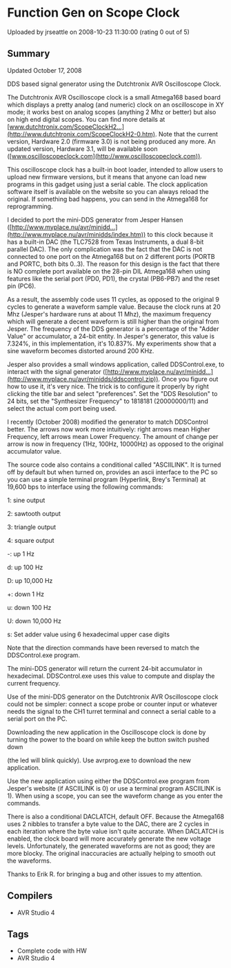 # Function Gen on Scope Clock

Uploaded by jrseattle on 2008-10-23 11:30:00 (rating 0 out of 5)

## Summary

Updated October 17, 2008


DDS based signal generator using the Dutchtronix AVR Oscilloscope Clock.


The Dutchtronix AVR Oscilloscope clock is a small Atmega168 based board which displays a pretty analog (and numeric) clock on an oscilloscope in XY mode; it works best on analog scopes (anything 2 Mhz or better) but also on high end digital scopes. You can find more details at [www.dutchtronix.com/ScopeClockH2...](http://www.dutchtronix.com/ScopeClockH2-0.htm). Note that the current version, Hardware 2.0 (firmware 3.0) is not being produced any more. An updated version, Hardware 3.1, will be available soon ([www.oscilloscopeclock.com](http://www.oscilloscopeclock.com)).


This oscilloscope clock has a built-in boot loader, intended to allow users to upload new firmware versions, but it means that anyone can load new programs in this gadget using just a serial cable. The clock application software itself is available on the website so you can always reload the original. If something bad happens, you can send in the Atmega168 for reprogramming.


I decided to port the mini-DDS generator from Jesper Hansen ([http://www.myplace.nu/avr/minidd...](http://www.myplace.nu/avr/minidds/index.htm)) to this clock because it has a built-in DAC (the TLC7528 from Texas Instruments, a dual 8-bit parallel DAC). The only complication was the fact that the DAC is not connected to one port on the Atmega168 but on 2 different ports (PORTB and PORTC, both bits 0..3). The reason for this design is the fact that there is NO complete port available on the 28-pin DIL Atmega168 when using features like the serial port (PD0, PD1), the crystal (PB6-PB7) and the reset pin (PC6).


As a result, the assembly code uses 11 cycles, as opposed to the original 9 cycles to generate a waveform sample value. Because the clock runs at 20 Mhz (Jesper's hardware runs at about 11 Mhz), the maximum frequency which will generate a decent waveform is still higher than the original from Jesper. The frequency of the DDS generator is a percentage of the "Adder Value" or accumulator, a 24-bit entity. In Jesper's generator, this value is 7.324%, in this implementation, it's 10.837%. My experiments show that a sine waveform becomes distorted around 200 KHz.


Jesper also provides a small windows application, called DDSControl.exe, to interact with the signal generator ([http://www.myplace.nu/avr/minidd...](http://www.myplace.nu/avr/minidds/ddscontrol.zip)). Once you figure out how to use it, it's very nice. The trick is to configure it properly by right clicking the title bar and select "preferences". Set the "DDS Resolution" to 24 bits, set the "Synthesizer Frequency" to 1818181 (20000000/11) and select the actual com port being used.  

I recently (October 2008) modified the generator to match DDSControl better. The arrows now work more intuitively: right arrows mean Higher Frequency, left arrows mean Lower Frequency. The amount of change per arrow is now in frequency (1Hz, 100Hz, 10000Hz) as opposed to the original accumulator value.


The source code also contains a conditional called "ASCIILINK". It is turned off by default but when turned on, provides an ascii interface to the PC so you can use a simple terminal program (Hyperlink, Brey's Terminal) at 19,600 bps to interface using the following commands:


1: sine output  

2: sawtooth output  

3: triangle output  

4: square output  

-: up 1 Hz  

d: up 100 Hz  

D: up 10,000 Hz  

+: down 1 Hz  

u: down 100 Hz  

U: down 10,000 Hz  

s: Set adder value using 6 hexadecimal upper case digits


Note that the direction commands have been reversed to match the DDSControl.exe program.


The mini-DDS generator will return the current 24-bit accumulator in hexadecimal. DDSControl.exe uses this value to compute and display the current frequency.


Use of the mini-DDS generator on the Dutchtronix AVR Oscilloscope clock could not be simpler: connect a scope probe or counter input or whatever needs the signal to the CH1 turret terminal and connect a serial cable to a serial port on the PC.


Downloading the new application in the Oscilloscope clock is done by turning the power to the board on while keep the button switch pushed down  

(the led will blink quickly). Use avrprog.exe to download the new application.


Use the new application using either the DDSControl.exe program from Jesper's website (if ASCIILINK is 0) or use a terminal program ASCIILINK is 1). When using a scope, you can see the waveform change as you enter the commands.


There is also a conditional DACLATCH, default OFF. Because the Atmega168 uses 2 nibbles to transfer a byte value to the DAC, there are 2 cycles in each iteration where the byte value isn't quite accurate. When DACLATCH is enabled, the clock board will more accurately generate the new voltage levels. Unfortunately, the generated waveforms are not as good; they are more blocky. The original inaccuracies are actually helping to smooth out the waveforms.


Thanks to Erik R. for bringing a bug and other issues to my attention.

## Compilers

- AVR Studio 4

## Tags

- Complete code with HW
- AVR Studio 4
